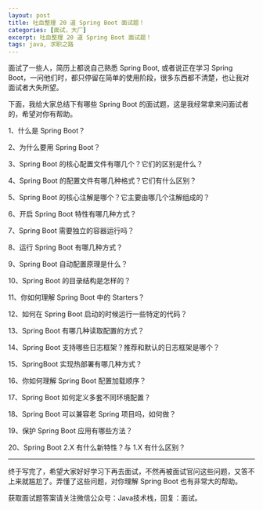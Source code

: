 ```yaml
---
layout: post
title: 吐血整理 20 道 Spring Boot 面试题！
categories: [面试，大厂]
excerpt: 吐血整理 20 道 Spring Boot 面试题！
tags: java, 求职之路
---
```

面试了一些人，简历上都说自己熟悉 Spring Boot, 或者说正在学习 Spring Boot，一问他们时，都只停留在简单的使用阶段，很多东西都不清楚，也让我对面试者大失所望。

下面，我给大家总结下有哪些 Spring Boot 的面试题，这是我经常拿来问面试者的，希望对你有帮助。

1、什么是 Spring Boot？

2、为什么要用 Spring Boot？

3、Spring Boot 的核心配置文件有哪几个？它们的区别是什么？

4、Spring Boot 的配置文件有哪几种格式？它们有什么区别？

5、Spring Boot 的核心注解是哪个？它主要由哪几个注解组成的？

6、开启 Spring Boot 特性有哪几种方式？

7、Spring Boot 需要独立的容器运行吗？

8、运行 Spring Boot 有哪几种方式？

9、Spring Boot 自动配置原理是什么？

10、Spring Boot 的目录结构是怎样的？

11、你如何理解 Spring Boot 中的 Starters？

12、如何在 Spring Boot 启动的时候运行一些特定的代码？

13、Spring Boot 有哪几种读取配置的方式？

14、Spring Boot 支持哪些日志框架？推荐和默认的日志框架是哪个？

15、SpringBoot 实现热部署有哪几种方式？

16、你如何理解 Spring Boot 配置加载顺序？

17、Spring Boot 如何定义多套不同环境配置？

18、Spring Boot 可以兼容老 Spring 项目吗，如何做？

19、保护 Spring Boot 应用有哪些方法？

20、Spring Boot 2.X 有什么新特性？与 1.X 有什么区别？

---

终于写完了，希望大家好好学习下再去面试，不然再被面试官问这些问题，又答不上来就尴尬了。弄懂了这些问题，对你理解 Spring Boot 也有非常大的帮助。

获取面试题答案请关注微信公众号：Java技术栈，回复：面试。


